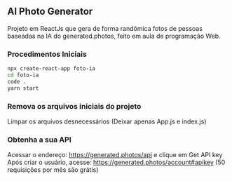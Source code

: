 ## AI Photo Generator

Projeto em ReactJs que gera de forma randômica fotos de pessoas baseadas na IA do generated.photos, feito em aula de programação Web.

### Procedimentos Iniciais

```bash
npx create-react-app foto-ia
cd foto-ia
code .
yarn start
```

### Remova os arquivos iniciais do projeto
Limpar os arquivos desnecessários (Deixar apenas App.js  e index.js) 

### Obtenha a sua API 
Acessar o endereço: https://generated.photos/api e clique em Get API key
Após criar o usuário, acesse: https://generated.photos/account#apikey 
(50 requisições por mês são grátis)
